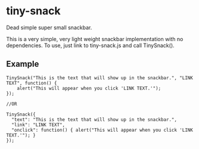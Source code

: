# tiny-snack
Dead simple super small snackbar.

This is a very simple, very light weight snackbar implementation with no dependencies. To use, just link to tiny-snack.js and call TinySnack().

## Example

```
TinySnack("This is the text that will show up in the snackbar.", "LINK TEXT", function() { 
    alert("This will appear when you click 'LINK TEXT.'"); 
});

//OR

TinySnack({
  "text": "This is the text that will show up in the snackbar.",
  "link": "LINK TEXT",
  "onclick": function() { alert("This will appear when you click 'LINK TEXT.'"); }
});
```
